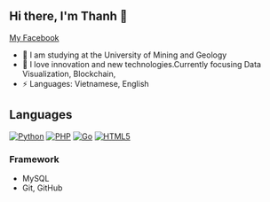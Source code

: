 ## Hi there, I'm Thanh 👋
[My Facebook]([https://www.facebook.com/nguyen.ipin.1/](https://web.facebook.com/nguyen.ipin.1))

- 🌱 I am studying at the University of Mining and Geology
- 🔭 I love innovation and new technologies.Currently focusing Data Visualization, Blockchain,  
- ⚡ Languages: Vietnamese, English
  
## Languages
 [![Python](https://img.shields.io/badge/python-3670A0?style=for-the-badge&logo=python&logoColor=white)](https://www.python.org/)
 [![PHP](https://img.shields.io/badge/php-777BB4?style=for-the-badge&logo=php&logoColor=white)](https://www.php.net/)
 [![Go](https://img.shields.io/badge/go-00ADD8?style=for-the-badge&logo=go&logoColor=white)](https://go.dev/)
 [![HTML5](https://img.shields.io/badge/html5-%23E34F26B.svg?style=for-the-badge&logo=html5&logoColor=white)](https://developer.mozilla.org/en-US/docs/Web/HTML)

### Framework
* MySQL
* Git, GitHub
<!--
**thanhkhon03/thanhkhon03** is a ✨ _special_ ✨ repository because its `README.md` (this file) appears on your GitHub profile.

Here are some ideas to get you started:

- 🔭 I’m currently working on ...
- 🌱 I am studying at the University of Mining and Geology 
- 👯 I’m looking to collaborate on ...
- 🤔 I’m looking for help with ...
- 💬 Ask me about ...
- 📫 How to reach me: ...
- 😄 Pronouns: ...
- ⚡ Fun fact: ...
-->
